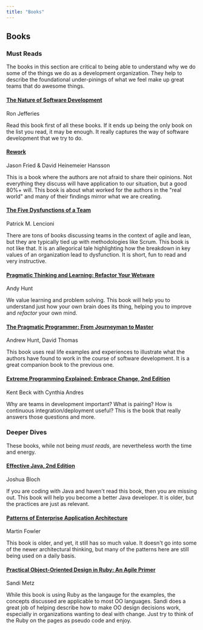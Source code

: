 ```yaml
---
title: "Books"
---
```


## Books

### Must Reads

The books in this section are critical to being able to understand why we do some of the things we do as a development organization. They help to describe the foundational under-pinings of what we feel make up great teams that do awesome things.

#### [The Nature of Software Development](http://a.co/5dDQ2xf)
Ron Jefferies

Read this book first of all these books. If it ends up being the only book on the list you read, it may be enough. It really captures the way of software development that we try to do. 

#### [Rework](http://amzn.com/0307463745)
Jason Fried & David Heinemeier Hansson

This is a book where the authors are not afraid to share their opinions. Not everything they discuss will have application to our situation, but a good 80%+ will. This book is about what worked for the authors in the "real world" and many of their findings mirror what we are creating.

#### [The Five Dysfunctions of a Team](http://amzn.com/0787960756)
Patrick M. Lencioni

There are tons of books discussing teams in the context of agile and lean, but they are typically tied up with methodologies like Scrum. This book is not like that. It is an allegorical tale highlighting how the breakdown in key values of an organization lead to dysfunction. It is short, fun to read and very instructive.

#### [Pragmatic Thinking and Learning: Refactor Your Wetware](http://amzn.com/1934356050)
Andy Hunt

We value learning and problem solving. This book will help you to understand just how your own brain does its thing, helping you to improve and *refactor* your own mind.

#### [The Pragmatic Programmer: From Journeyman to Master](http://amzn.com/020161622X)
Andrew Hunt, David Thomas

This book uses real life examples and experiences to illustrate what the authors have found to work in the course of software development. It is a great companion book to the previous one.

#### [Extreme Programming Explained: Embrace Change, 2nd Edition](http://amzn.com/0321278658)
Kent Beck with Cynthia Andres

Why are teams in development important? What is pairing? How is continuous integration/deployment useful? This is the book that really answers those questions and more.

### Deeper Dives

These books, while not being *must reads*, are nevertheless worth the time and energy.

#### [Effective Java, 2nd Edition](http://amzn.com/0321356683)
Joshua Bloch

If you are coding with Java and haven't read this book, then you are missing out. This book will help you become a better Java developer. It is older, but the practices are just as relevant.

#### [Patterns of Enterprise Application Architecture](http://amzn.com/0321127420)
Martin Fowler

This book is older, and yet, it still has so much value. It doesn't go into some of the newer architectural thinking, but many of the patterns here are still being used on a daily basis.

#### [Practical Object-Oriented Design in Ruby: An Agile Primer](http://amzn.com/0321721330)
Sandi Metz

While this book is using Ruby as the langauge for the examples, the concepts discussed are applicable to most OO languages. Sandi does a great job of helping describe how to make OO design decisions work, especially in organizations wanting to deal with change. Just try to think of the Ruby on the pages as pseudo code and enjoy.
